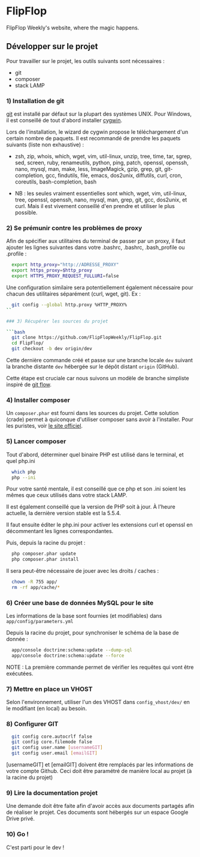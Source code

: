 FlipFlop
========

FlipFlop Weekly's website, where the magic happens.

## Développer sur le projet

Pour travailler sur le projet, les outils suivants sont nécessaires :

- git
- composer
- stack LAMP

### 1) Installation de git

[git](http://git-scm.com/) est installé par défaut sur la plupart des systèmes UNIX. Pour Windows, il est conseillé de tout d'abord installer [cygwin](http://www.cygwin.com/).

Lors de l'installation, le wizard de cygwin propose le téléchargement d'un certain nombre de paquets. Il est recommandé de prendre les paquets suivants (liste non exhaustive) :

- zsh, zip, whois, which, wget, vim, util-linux, unzip, tree, time, tar, sgrep, sed, screen, ruby, renameutils, python, ping, patch, openssl, openssh, nano, mysql, man, make, less, ImageMagick, gzip, grep, git, git-completion, gcc, findutils, file, emacs, dos2unix, diffutils, curl, cron, coreutils, bash-completion, bash

- NB : les seules vraiment essentielles sont which, wget, vim, util-linux, tree, openssl, openssh, nano, mysql, man, grep, git, gcc, dos2unix, et curl. Mais il est vivement conseillé d'en prendre et utiliser le plus possible.

### 2) Se prémunir contre les problèmes de proxy

Afin de spécifier aux utilitaires du terminal de passer par un proxy, il faut ajouter les lignes suivantes dans votre .bashrc, .bashrc, .bash_profile ou .profile :

```bash
  export http_proxy="http://ADRESSE_PROXY"
  export https_proxy=$http_proxy
  export HTTPS_PROXY_REQUEST_FULLURI=false
```

Une configuration similaire sera potentiellement également nécessaire pour chacun des utilitaires séparément (curl, wget, git). Ex :

```bash
  git config --global http.proxy %HTTP_PROXY%
``

### 3) Récupérer les sources du projet

```bash
  git clone https://github.com/FlipFlopWeekly/FlipFlop.git
  cd FlipFlop/
  git checkout -b dev origin/dev
```

Cette dernière commande créé et passe sur une branche locale `dev` suivant la branche distante `dev` hébergée sur le dépôt distant `origin` (GitHub).

Cette étape est cruciale car nous suivons un modèle de branche simpliste inspiré de [git flow](http://nvie.com/posts/a-successful-git-branching-model/).

### 4) Installer composer

Un `composer.phar` est fourni dans les sources du projet. Cette solution (crade) permet à quiconque d'utiliser composer sans avoir à l'installer. Pour les puristes, voir [le site officiel](http://getcomposer.org/).

### 5) Lancer composer

Tout d'abord, déterminer quel binaire PHP est utilisé dans le terminal, et quel php.ini

```bash
  which php
  php --ini
```

Pour votre santé mentale, il est conseillé que ce php et son .ini soient les mêmes que ceux utilisés dans votre stack LAMP.

Il est également conseillé que la version de PHP soit à jour. À l'heure actuelle, la dernière version stable est la 5.5.4.

Il faut ensuite éditer le php.ini pour activer les extensions curl et openssl en décommentant les lignes correspondantes.

Puis, depuis la racine du projet :

```bash
  php composer.phar update
  php composer.phar install
```

Il sera peut-être nécessaire de jouer avec les droits / caches :

```bash
  chown -R 755 app/
  rm -rf app/cache/*
```

### 6) Créer une base de données MySQL pour le site

Les informations de la base sont fournies (et modifiables) dans `app/config/parameters.yml`

Depuis la racine du projet, pour synchroniser le schéma de la base de donnée :

```bash
  app/console doctrine:schema:update --dump-sql
  app/console doctrine:schema:update --force
```
NOTE : La première commande permet de vérifier les requêtes qui vont être exécutées.

### 7) Mettre en place un VHOST

Selon l'environnement, utiliser l'un des VHOST dans `config_vhost/dev/` en le modifiant (en local) au besoin.

### 8) Configurer GIT

```bash
  git config core.autocrlf false
  git config core.filemode false
  git config user.name [usernameGIT]
  git config user.email [emailGIT]
```
[usernameGIT] et [emailGIT] doivent être remplacés par les informations de votre compte Github.
Ceci doit être paramétré de manière local au projet (à la racine du projet)

### 9) Lire la documentation projet

Une demande doit être faite afin d'avoir accès aux documents partagés afin de réaliser le projet.
Ces documents sont hébergés sur un espace Google Drive privé.

### 10) Go !

C'est parti pour le dev !
